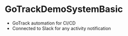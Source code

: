 # GoTrackDemoSystemBasic

- GoTrack automation for CI/CD
- Connected to Slack for any activity notification
